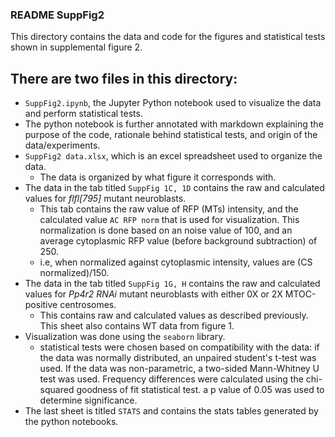 ### README SuppFig2
This directory contains the data and code for the figures and statistical tests shown in supplemental figure 2.

## There are two files in this directory:
- `SuppFig2.ipynb`, the Jupyter Python notebook used to visualize the data and perform statistical tests.
- The python notebook is further annotated with markdown explaining the purpose of the code, rationale behind statistical tests, and origin of the data/experiments.
- `SuppFig2 data.xlsx`, which is an excel spreadsheet used to organize the data. 
	- The data is organized by what figure it corresponds with.
- The data in the tab titled `SuppFig 1C, 1D` contains the raw and calculated values for _flfl[795]_ mutant neuroblasts.
	- This tab contains the raw value of RFP (MTs) intensity, and the calculated value `AC RFP norm` that is used for visualization. 
	This normalization is done based on an noise value of 100, and an average cytoplasmic RFP value (before background subtraction) of 250. 
	- i.e, when normalized against cytoplasmic intensity, values are (CS normalized)/150.
- The data in the tab titled `SuppFig 1G, H` contains the raw and calculated values for _Pp4r2 RNAi_ mutant neuroblasts with either 0X or 2X MTOC-positive centrosomes.
	- This contains raw and calculated values as described previously. 
	This sheet also contains WT data from figure 1. 
- Visualization was done using the `seaborn` library. 
	- statistical tests were chosen based on compatibility with the data: if the data was normally distributed, an unpaired student's t-test was used. If the data was non-parametric, a two-sided Mann-Whitney U test was used. Frequency differences were calculated using the chi-squared goodness of fit statistical test. a p value of 0.05 was used to determine significance.  
- The last sheet is titled `STATS` and contains the stats tables generated by the python notebooks.
 


